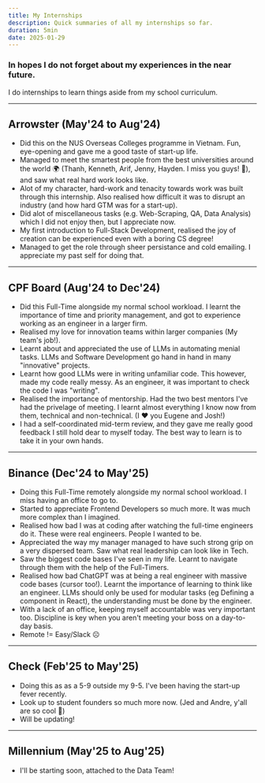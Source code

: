 ```yaml
---
title: My Internships
description: Quick summaries of all my internships so far.
duration: 5min
date: 2025-01-29
---
```

### In hopes I do not forget about my experiences in the near future.
I do internships to learn things aside from my school curriculum.

---

## Arrowster (May'24 to Aug'24)
- Did this on the NUS Overseas Colleges programme in Vietnam. Fun, eye-opening and gave me a good taste of start-up life.
- Managed to meet the smartest people from the best universities around the world 🌍 (Thanh, Kenneth, Arif, Jenny, Hayden. I miss you guys! 🫶), and saw what real hard work looks like.
- Alot of my character, hard-work and tenacity towards work was built through this internship. Also realised how difficult it was to disrupt an industry (and how hard GTM was for a start-up).
- Did alot of miscellaneous tasks (e.g. Web-Scraping, QA, Data Analysis) which I did not enjoy then, but I appreciate now.
- My first introduction to Full-Stack Development, realised the joy of creation can be experienced even with a boring CS degree!
- Managed to get the role through sheer persistance and cold emailing. I appreciate my past self for doing that.

---

## CPF Board (Aug'24 to Dec'24)
- Did this Full-Time alongside my normal school workload. I learnt the importance of time and priority management, and got to experience working as an engineer in a larger firm.
- Realised my love for innovation teams within larger companies (My team's job!).
- Learnt about and appreciated the use of LLMs in automating menial tasks. LLMs and Software Development go hand in hand in many "innovative" projects.
- Learnt how good LLMs were in writing unfamiliar code. This however, made my code really messy. As an engineer, it was important to check the code I was "writing".
- Realised the importance of mentorship. Had the two best mentors I've had the privelage of meeting. I learnt almost everything I know now from them, technical and non-technical. (I ❤️ you Eugene and Josh!)
- I had a self-coordinated mid-term review, and they gave me really good feedback I still hold dear to myself today. The best way to learn is to take it in your own hands.

---

## Binance (Dec'24 to May'25)
- Doing this Full-Time remotely alongside my normal school workload. I miss having an office to go to.
- Started to appreciate Frontend Developers so much more. It was much more complex than I imagined.
- Realised how bad I was at coding after watching the full-time engineers do it. These were real engineers. People I wanted to be.
- Appreciated the way my manager managed to have such strong grip on a very dispersed team. Saw what real leadership can look like in Tech.
- Saw the biggest code bases I've seen in my life. Learnt to navigate through them with the help of the Full-Timers.
- Realised how bad ChatGPT was at being a real engineer with massive code bases (cursor too!). Learnt the importance of learning to think like an engineer. LLMs should only be used for modular tasks (eg Defining a component in React), the understanding must be done by the engineer.
- With a lack of an office, keeping myself accountable was very important too. Discipline is key when you aren't meeting your boss on a day-to-day basis.
- Remote != Easy/Slack ☹️

---

## Check (Feb'25 to May'25)
- Doing this as as a 5-9 outside my 9-5. I've been having the start-up fever recently.
- Look up to student founders so much more now. (Jed and Andre, y'all are so cool 🫡)
- Will be updating!

---

## Millennium (May'25 to Aug'25)
- I'll be starting soon, attached to the Data Team!
